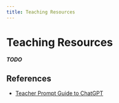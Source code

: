 ```yaml
---
title: Teaching Resources
---
```


# Teaching Resources

***TODO***

## References
- [Teacher Prompt Guide to ChatGPT](https://drive.google.com/file/d/15qAxnUzOwAPwHzoaKBJd8FAgiOZYcIxq/view)
